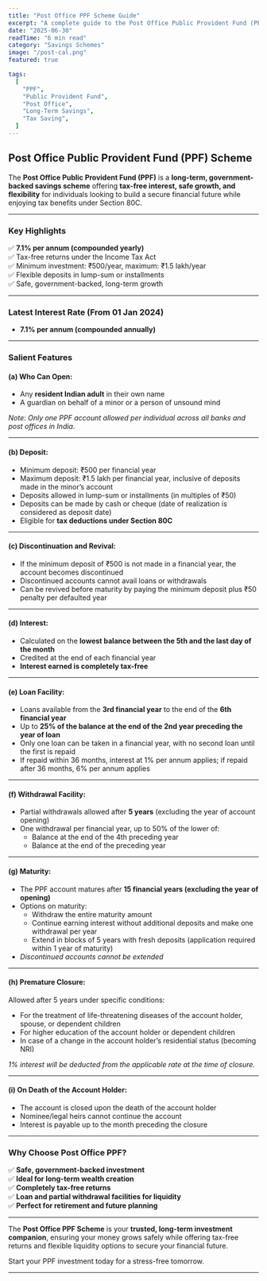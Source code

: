 ```yaml
---
title: "Post Office PPF Scheme Guide"
excerpt: "A complete guide to the Post Office Public Provident Fund (PPF) — secure long-term investment with tax-free interest, loan and withdrawal facilities, and guaranteed growth."
date: "2025-06-30"
readTime: "6 min read"
category: "Savings Schemes"
image: "/post-cal.png"
featured: true

tags:
  [
    "PPF",
    "Public Provident Fund",
    "Post Office",
    "Long-Term Savings",
    "Tax Saving",
  ]
---
```


## Post Office Public Provident Fund (PPF) Scheme

The **Post Office Public Provident Fund (PPF)** is a **long-term, government-backed savings scheme** offering **tax-free interest, safe growth, and flexibility** for individuals looking to build a secure financial future while enjoying tax benefits under Section 80C.

---

### Key Highlights

✅ **7.1% per annum (compounded yearly)**  
✅ Tax-free returns under the Income Tax Act  
✅ Minimum investment: ₹500/year, maximum: ₹1.5 lakh/year  
✅ Flexible deposits in lump-sum or installments  
✅ Safe, government-backed, long-term growth

---

### Latest Interest Rate (From 01 Jan 2024)

- **7.1% per annum (compounded annually)**

---

### Salient Features

#### (a) Who Can Open:

- Any **resident Indian adult** in their own name
- A guardian on behalf of a minor or a person of unsound mind

_Note: Only one PPF account allowed per individual across all banks and post offices in India._

---

#### (b) Deposit:

- Minimum deposit: ₹500 per financial year
- Maximum deposit: ₹1.5 lakh per financial year, inclusive of deposits made in the minor’s account
- Deposits allowed in lump-sum or installments (in multiples of ₹50)
- Deposits can be made by cash or cheque (date of realization is considered as deposit date)
- Eligible for **tax deductions under Section 80C**

---

#### (c) Discontinuation and Revival:

- If the minimum deposit of ₹500 is not made in a financial year, the account becomes discontinued
- Discontinued accounts cannot avail loans or withdrawals
- Can be revived before maturity by paying the minimum deposit plus ₹50 penalty per defaulted year

---

#### (d) Interest:

- Calculated on the **lowest balance between the 5th and the last day of the month**
- Credited at the end of each financial year
- **Interest earned is completely tax-free**

---

#### (e) Loan Facility:

- Loans available from the **3rd financial year** to the end of the **6th financial year**
- Up to **25% of the balance at the end of the 2nd year preceding the year of loan**
- Only one loan can be taken in a financial year, with no second loan until the first is repaid
- If repaid within 36 months, interest at 1% per annum applies; if repaid after 36 months, 6% per annum applies

---

#### (f) Withdrawal Facility:

- Partial withdrawals allowed after **5 years** (excluding the year of account opening)
- One withdrawal per financial year, up to 50% of the lower of:
  - Balance at the end of the 4th preceding year
  - Balance at the end of the preceding year

---

#### (g) Maturity:

- The PPF account matures after **15 financial years (excluding the year of opening)**
- Options on maturity:
  - Withdraw the entire maturity amount
  - Continue earning interest without additional deposits and make one withdrawal per year
  - Extend in blocks of 5 years with fresh deposits (application required within 1 year of maturity)
- _Discontinued accounts cannot be extended_

---

#### (h) Premature Closure:

Allowed after 5 years under specific conditions:

- For the treatment of life-threatening diseases of the account holder, spouse, or dependent children
- For higher education of the account holder or dependent children
- In case of a change in the account holder’s residential status (becoming NRI)

_1% interest will be deducted from the applicable rate at the time of closure._

---

#### (i) On Death of the Account Holder:

- The account is closed upon the death of the account holder
- Nominee/legal heirs cannot continue the account
- Interest is payable up to the month preceding the closure

---

### Why Choose Post Office PPF?

✅ **Safe, government-backed investment**  
✅ **Ideal for long-term wealth creation**  
✅ **Completely tax-free returns**  
✅ **Loan and partial withdrawal facilities for liquidity**  
✅ **Perfect for retirement and future planning**

---

The **Post Office PPF Scheme** is your **trusted, long-term investment companion**, ensuring your money grows safely while offering tax-free returns and flexible liquidity options to secure your financial future.

Start your PPF investment today for a stress-free tomorrow.

---
